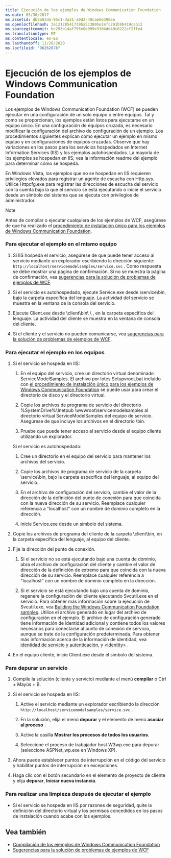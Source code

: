 ```yaml
---
title: Ejecución de los ejemplos de Windows Communication Foundation
ms.date: 03/30/2017
ms.assetid: db8a83da-95c1-4a21-a9d2-48caeb6398ea
ms.openlocfilehash: 3a12128541739ba5c380be2efc291b9b419cab12
ms.sourcegitcommit: bc293b14af795e0e999e3304dd40c0222cf2ffe4
ms.translationtype: MT
ms.contentlocale: es-ES
ms.lasthandoff: 11/26/2020
ms.locfileid: "96262676"
---
```

# <a name="running-the-windows-communication-foundation-samples"></a>Ejecución de los ejemplos de Windows Communication Foundation

Los ejemplos de Windows Communication Foundation (WCF) se pueden ejecutar en una configuración de un solo equipo o entre equipos. Tal y como se proporcionan, los ejemplos están listos para ejecutarse en un equipo único. En una configuración de equipos cruzada, es necesario modificar la configuración del archivo de configuración de un ejemplo. Los procedimientos siguientes explican cómo ejecutar un ejemplo en mismo equipo y en configuraciones de equipos cruzadas. Observe que hay variaciones en los pasos para los servicios hospedados en Internet Information Services (IIS) y los ejemplos autohospedados. La mayoría de los ejemplos se hospedan en IIS; vea la información readme del ejemplo para determinar cómo se hospeda.  
  
 En Windows Vista, los ejemplos que no se hospedan en IIS requieren privilegios elevados para registrar un agente de escucha con Http.sys. Utilice Httpcfg.exe para registrar las direcciones de escucha del servicio con la cuenta bajo la que el servicio se está ejecutando o inicie el servicio desde un símbolo del sistema que se ejecuta con privilegios de administrador.  
  
> [!NOTE]
> Antes de compilar o ejecutar cualquiera de los ejemplos de WCF, asegúrese de que ha realizado el [procedimiento de instalación único para los ejemplos de Windows Communication Foundation](one-time-setup-procedure-for-the-wcf-samples.md).  
  
### <a name="to-run-the-sample-on-the-same-machine"></a>Para ejecutar el ejemplo en el mismo equipo  
  
1. Si IIS hospeda el servicio, asegúrese de que puede tener acceso al servicio mediante un explorador escribiendo la dirección siguiente: `http://localhost/servicemodelsamples/service.svc` . Como respuesta se debe mostrar una página de confirmación. Si no se muestra la página de confirmación, vea [sugerencias para la solución de problemas de ejemplos de WCF](/previous-versions/dotnet/netframework-3.5/ms751511(v=vs.90)).  
  
2. Si el servicio es autohospedado, ejecute Service.exe desde \service\bin, bajo la carpeta específica del lenguaje. La actividad del servicio se muestra en la ventana de la consola del servicio.  
  
3. Ejecute Client.exe desde \client\bin\ \\ , en la carpeta específica del lenguaje. La actividad del cliente se muestra en la ventana de consola del cliente.  
  
4. Si el cliente y el servicio no pueden comunicarse, vea [sugerencias para la solución de problemas de ejemplos de WCF](/previous-versions/dotnet/netframework-3.5/ms751511(v=vs.90)).  
  
### <a name="to-run-the-sample-across-machines"></a>Para ejecutar el ejemplo en los equipos  
  
1. Si el servicio se hospeda en IIS:  
  
    1. En el equipo del servicio, cree un directorio virtual denominado ServiceModelSamples. El archivo por lotes Setupvroot.bat incluido con [el procedimiento de instalación único para los ejemplos de Windows Communication Foundation](one-time-setup-procedure-for-the-wcf-samples.md) se puede usar para crear el directorio de disco y el directorio virtual.  
  
    2. Copie los archivos de programa de servicio del directorio %SystemDrive%\Inetpub \wwwroot\servicemodelsamples al directorio virtual ServiceModelSamples del equipo de servicio. Asegúrese de que incluye los archivos en el directorio \bin.  
  
    3. Pruebe que puede tener acceso al servicio desde el equipo cliente utilizando un explorador.  
  
     Si el servicio es autohospedado:  
  
    1. Cree un directorio en el equipo del servicio para mantener los archivos del servicio.  
  
    2. Copie los archivos de programa de servicio de la carpeta \service\bin\, bajo la carpeta específica del lenguaje, al equipo del servicio.  
  
    3. En el archivo de configuración del servicio, cambie el valor de la dirección de la definición del punto de conexión para que coincida con la nueva dirección de su servicio. Reemplace cualquier referencia a "localhost" con un nombre de dominio completo en la dirección.  
  
    4. Inicie Service.exe desde un símbolo del sistema.  
  
2. Copie los archivos de programa del cliente de la carpeta \client\bin\, en la carpeta específica del lenguaje, al equipo del cliente.  
  
3. Fije la dirección del punto de conexión.  
  
    1. Si el servicio no se está ejecutando bajo una cuenta de dominio, abra el archivo de configuración del cliente y cambie el valor de dirección de la definición de extremo para que coincida con la nueva dirección de su servicio. Reemplace cualquier referencia a "localhost" con un nombre de dominio completo en la dirección.  
  
    2. Si el servicio se está ejecutando bajo una cuenta de dominio, regenere la configuración del cliente ejecutando Svcutil.exe en el servicio. Para obtener más información sobre la ejecución de Svcutil.exe, vea [Building the Windows Communication Foundation samples](building-the-samples.md). Utilice el archivo generado en lugar del archivo de configuración en el ejemplo. El archivo de configuración generado tiene información de identidad adicional y contiene todos los valores necesarios para conectarse al punto de conexión de servicio, aunque se trate de la configuración predeterminada. Para obtener más información acerca de la información de identidad, vea [identidad de servicio y autenticación](../feature-details/service-identity-and-authentication.md), y [\<identity>](../../configure-apps/file-schema/wcf/identity.md) .  
  
4. En el equipo cliente, inicie Client.exe desde el símbolo del sistema.  
  
### <a name="to-debug-a-service"></a>Para depurar un servicio  
  
1. Compile la solución (cliente y servicio) mediante el menú **compilar** o Ctrl + Mayús + B.  
  
2. Si el servicio se hospeda en IIS:  
  
    1. Active el servicio mediante un explorador escribiendo la dirección `http://localhost/servicemodelsamples/service.svc` .  
  
    2. En la solución, elija el menú **depurar** y el elemento de menú **asociar al proceso** .  
  
    3. Active la casilla **Mostrar los procesos de todos los usuarios**.  
  
    4. Seleccione el proceso de trabajador host W3wp.exe para depurar (seleccione ASPNet_wp.exe en Windows XP).  
  
3. Ahora puede establecer puntos de interrupción en el código del servicio y habilitar puntos de interrupción en excepciones.  
  
4. Haga clic con el botón secundario en el elemento de proyecto de cliente y elija **depurar**, **Iniciar nueva instancia**.  
  
### <a name="to-clean-up-after-the-sample"></a>Para realizar una limpieza después de ejecutar el ejemplo  
  
- Si el servicio se hospeda en IIS por razones de seguridad, quite la definición del directorio virtual y los permisos concedidos en los pasos de instalación cuando acabe con los ejemplos.  
  
## <a name="see-also"></a>Vea también

- [Compilación de los ejemplos de Windows Communication Foundation](building-the-samples.md)
- [Sugerencias para la solución de problemas de ejemplos de WCF](/previous-versions/dotnet/netframework-3.5/ms751511(v=vs.90))
